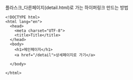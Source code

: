 

플라스크_다른페이지(detail.html)로 가는 하이퍼링크 만드는 방법



```
<!DOCTYPE html>
<html lang="en">
  <head>
    <meta charset="UTF-8">
    <title>Title</title>
  </head>
  <body>
    <h1>메인페이지</h1>
    <a href="/detail">상세페이지로 가기</a>
    
  </body>
  
</html>
